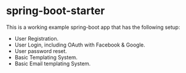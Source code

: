 # spring-boot-starter

This is a working example spring-boot app that has the following setup:
- User Registration.
- User Login, including OAuth with Facebook & Google.
- User password reset.
- Basic Templating System.
- Basic Email templating System.